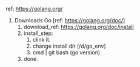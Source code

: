 ref: https://golang.org/

1. Downloads Go [ref: https://golang.org/doc/]
    1. download_ref: https://golang.org/doc/install
    2. install_step:
        1. clink it. 
        2. change install dir (/d/go_env)
        3. cmd | git bash (go version)
    3. done.